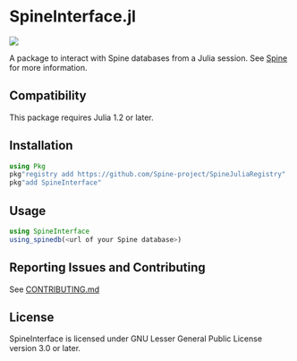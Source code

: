 # SpineInterface.jl

[![](https://img.shields.io/badge/docs-stable-blue.svg)](https://spine-project.github.io/SpineInterface.jl/latest/index.html)

A package to interact with Spine databases from a Julia session.
See [Spine](http://www.spine-model.org/) for more information.

## Compatibility

This package requires Julia 1.2 or later.

## Installation

```julia
using Pkg
pkg"registry add https://github.com/Spine-project/SpineJuliaRegistry"
pkg"add SpineInterface"
```

## Usage

```julia
using SpineInterface
using_spinedb(<url of your Spine database>)
```

## Reporting Issues and Contributing

See [CONTRIBUTING.md](CONTRIBUTING.md)

## License

SpineInterface is licensed under GNU Lesser General Public License version 3.0 or later.

